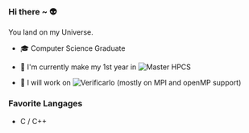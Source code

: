 ### Hi there ~ &#128125;

You land on my Universe.

 - &#127891; Computer Science Graduate
 
 - &#127793; I'm currently make my 1st year in ![Master HPCS](http://www.chps.uvsq.fr)

 - &#129520; I will work on ![Verificarlo](https://github.com/verificarlo/verificarlo) (mostly on MPI and openMP support)

### Favorite Langages

  - C / C++
